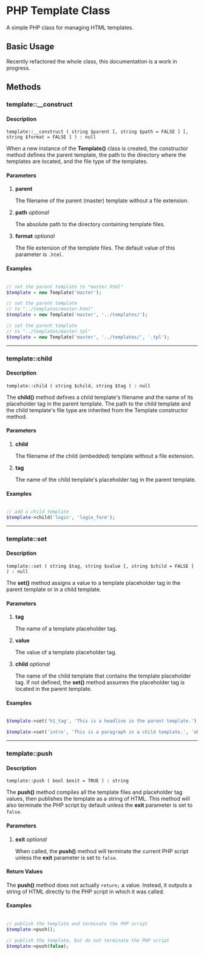 # PHP Template Class

A simple PHP class for managing HTML templates.


## Basic Usage

Recently refactored the whole class, this documentation is a work in progress.


## Methods


### template::__construct

#### Description

    template::__construct ( string $parent [, string $path = FALSE ] [, string $format = FALSE ] ) : null

When a new instance of the **Template()** class is created, the constructor method defines the parent template, the path to the directory where the templates are located, and the file type of the templates.


#### Parameters

1. **parent**

   The filename of the parent (master) template without a file extension.

2. **path** *optional*

   The absolute path to the directory containing template files.

3. **format** *optional*

   The file extension of the template files. The default value of this parameter is `.html`.


#### Examples
```php

// set the parent template to "master.html"
$template = new Template('master');

// set the parent template
// to "../templates/master.html"
$template = new Template('master', '../templates/');

// set the parent template
// to "../templates/master.tpl"
$template = new Template('master', '../templates/', '.tpl');

```
---


### template::child

#### Description

    template::child ( string $child, string $tag ) : null

The **child()** method defines a child template's filename and the name of its placeholder tag in the parent template. The path to the child template and the child template's file type are inherited from the Template constructor method.


#### Parameters

1. **child**

   The filename of the child (embedded) template without a file extension.

2. **tag**

   The name of the child template's placeholder tag in the parent template.


#### Examples
```php

// add a child template
$template->child('login', 'login_form');

```
---


### template::set

#### Description

    template::set ( string $tag, string $value [, string $child = FALSE ] ) : null

The **set()** method assigns a value to a template placeholder tag in the parent template or in a child template.


#### Parameters

1. **tag**

   The name of a template placeholder tag.

2. **value**

   The value of a template placeholder tag.

3. **child** *optional*

   The name of the child template that contains the template placeholder tag. If not defined, the **set()** method assumes the placeholder tag is located in the parent template. 


#### Examples
```php

$template->set('h1_tag', 'This is a headline in the parent template.');

$template->set('intro', 'This is a paragraph in a child template.', 'about-us');

```
---


### template::push

#### Description

    template::push ( bool $exit = TRUE ) : string

The **push()** method compiles all the template files and placeholder tag values, then publishes the template as a string of HTML. This method will also terminate the PHP script by default unless the **exit** parameter is set to `false`.


#### Parameters

1. **exit** *optional*

   When called, the **push()** method will terminate the current PHP script unless the **exit** parameter is set to `false`.


#### Return Values

The **push()** method does not actually `return;` a value. Instead, it outputs a string of HTML directly to the PHP script in which it was called.


#### Examples
```php

// publish the template and terminate the PHP script
$template->push();

// publish the template, but do not terminate the PHP script
$template->push(false);

```
